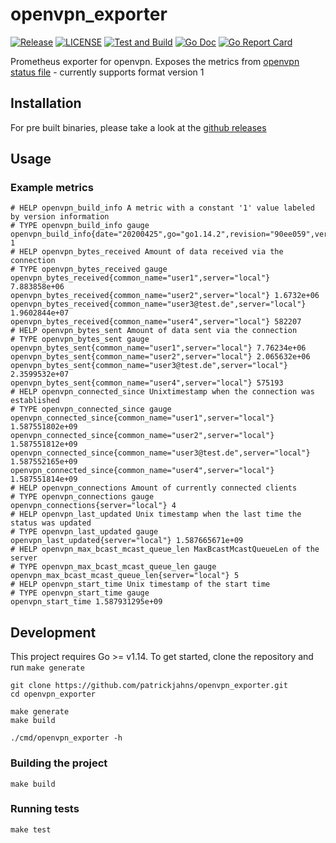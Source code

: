 # openvpn_exporter

[![Release](https://img.shields.io/github/v/release/patrickjahns/openvpn_exporter?sort=semver)](https://github.com/patrickjahns/openvpn_exporter/releases)
[![LICENSE](https://img.shields.io/github/license/patrickjahns/openvpn_exporter)](https://github.com/patrickjahns/openvpn_exporter/blob/master/LICENSE)
[![Test and Build](https://github.com/patrickjahns/openvpn_exporter/workflows/Test%20and%20Build/badge.svg)](https://github.com/patrickjahns/openvpn_exporter/actions?query=workflow%3A%22Test+and+Build%22)
[![Go Doc](https://img.shields.io/badge/go.dev-reference-007d9c?logo=go&logoColor=white)](https://pkg.go.dev/github.com/patrickjahns/openvpn_exporter)
[![Go Report Card](https://goreportcard.com/badge/github.com/patrickjahns/openvpn_exporter)](https://goreportcard.com/report/github.com/patrickjahns/openvpn_exporter)

Prometheus exporter for openvpn. Exposes the metrics from [openvpn status file](https://openvpn.net/community-resources/reference-manual-for-openvpn-2-4/) - currently supports format version 1


## Installation

For pre built binaries, please take a look at the [github releases](https://github.com/patrickjahns/openvpn_exporter/releases)

## Usage

### Example metrics

```
# HELP openvpn_build_info A metric with a constant '1' value labeled by version information
# TYPE openvpn_build_info gauge
openvpn_build_info{date="20200425",go="go1.14.2",revision="90ee059",version="90ee059"} 1
# HELP openvpn_bytes_received Amount of data received via the connection
# TYPE openvpn_bytes_received gauge
openvpn_bytes_received{common_name="user1",server="local"} 7.883858e+06
openvpn_bytes_received{common_name="user2",server="local"} 1.6732e+06
openvpn_bytes_received{common_name="user3@test.de",server="local"} 1.9602844e+07
openvpn_bytes_received{common_name="user4",server="local"} 582207
# HELP openvpn_bytes_sent Amount of data sent via the connection
# TYPE openvpn_bytes_sent gauge
openvpn_bytes_sent{common_name="user1",server="local"} 7.76234e+06
openvpn_bytes_sent{common_name="user2",server="local"} 2.065632e+06
openvpn_bytes_sent{common_name="user3@test.de",server="local"} 2.3599532e+07
openvpn_bytes_sent{common_name="user4",server="local"} 575193
# HELP openvpn_connected_since Unixtimestamp when the connection was established
# TYPE openvpn_connected_since gauge
openvpn_connected_since{common_name="user1",server="local"} 1.587551802e+09
openvpn_connected_since{common_name="user2",server="local"} 1.587551812e+09
openvpn_connected_since{common_name="user3@test.de",server="local"} 1.587552165e+09
openvpn_connected_since{common_name="user4",server="local"} 1.587551814e+09
# HELP openvpn_connections Amount of currently connected clients
# TYPE openvpn_connections gauge
openvpn_connections{server="local"} 4
# HELP openvpn_last_updated Unix timestamp when the last time the status was updated
# TYPE openvpn_last_updated gauge
openvpn_last_updated{server="local"} 1.587665671e+09
# HELP openvpn_max_bcast_mcast_queue_len MaxBcastMcastQueueLen of the server
# TYPE openvpn_max_bcast_mcast_queue_len gauge
openvpn_max_bcast_mcast_queue_len{server="local"} 5
# HELP openvpn_start_time Unix timestamp of the start time
# TYPE openvpn_start_time gauge
openvpn_start_time 1.587931295e+09
```

## Development

This project requires Go >= v1.14. To get started, clone the repository and run `make generate`

```shell script
git clone https://github.com/patrickjahns/openvpn_exporter.git
cd openvpn_exporter

make generate
make build

./cmd/openvpn_exporter -h
```

### Building the project

```shell script
make build
```

### Running tests

```shell script
make test
```





